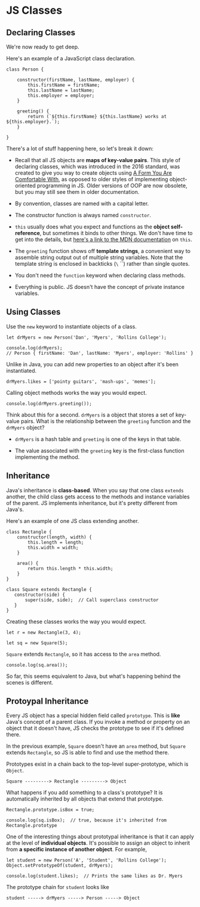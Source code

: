 # JS Classes

## Declaring Classes

We're now ready to get deep.

Here's an example of a JavaScript class declaration.

```
class Person {

    constructor(firstName, lastName, employer) {
        this.firstName = firstName;
        this.lastName = lastName;
        this.employer = employer;
    }
    
    greeting() {
        return (`${this.firstName} ${this.lastName} works at ${this.employer}.`);
    }

}
```

There's a lot of stuff happening here, so let's break it down:

- Recall that all JS objects are **maps of key-value pairs**. This style of declaring classes, which was introduced in the 2016 standard, was created to give you way
to create objects using [A Form You Are Comfortable With](https://tvtropes.org/pmwiki/pmwiki.php/Main/AFormYouAreComfortableWith), as opposed to older styles of
implementing object-oriented programming in JS. Older versions of OOP are now obsolete, but you may still see them in older documentation.

- By convention, classes are named with a capital letter.

- The constructor function is always named `constructor`.

- `this` usually does what you expect and functions as the **object self-reference**, but sometimes it binds to other things. We don't have time to get into the details,
but [here's a link to the MDN documentation](https://developer.mozilla.org/en-US/docs/Web/JavaScript/Reference/Operators/this) on `this`.

- The `greeting` function shows off **template strings**, a convenient way to assemble string output out of multiple string variables. Note that the template string is 
enclosed in backticks (`\` \``) rather than single quotes.

- You don't need the `function` keyword when declaring class methods.

- Everything is public. JS doesn't have the concept of private instance variables.

## Using Classes

Use the `new` keyword to instantiate objects of a class.

```
let drMyers = new Person('Dan', 'Myers', 'Rollins College');

console.log(drMyers);
// Person { firstName: 'Dan', lastName: 'Myers', employer: 'Rollins' }
```

Unlike in Java, you can add new properties to an object after it's been instantiated.

```
drMyers.likes = ['pointy guitars', 'mash-ups', 'memes'];
```

Calling object methods works the way you would expect.

```
console.log(drMyers.greeting());
```

Think about this for a second. `drMyers` is a object that stores a set of key-value pairs. What is the relationship between the `greeting` function and the `drMyers`
object?

- `drMyers` is a hash table and `greeting` is one of the keys in that table.

- The value associated with the `greeting` key is the first-class function implementing the method.

## Inheritance

Java's inheritance is **class-based**. When you say that one class `extends` another, the child class gets access to the methods and instance variables of the parent. JS
implements inheritance, but it's pretty different from Java's.

Here's an example of one JS class extending another.

```
class Rectangle {
    constructor(length, width) {
        this.length = length;
        this.width = width;
    }
    
    area() {
        return this.length * this.width;
    }
}

class Square extends Rectangle {
   constructor(side) {
       super(side, side);  // Call superclass constructor
   }
}
```

Creating these classes works the way you would expect.

```
let r = new Rectangle(3, 4);

let sq = new Square(5);
```

`Square` extends `Rectangle`, so it has access to the `area` method.

```
console.log(sq.area());
```

So far, this seems equivalent to Java, but what's happening behind the scenes is different.

## Protoypal Inheritance

Every JS object has a special hidden field called `prototype`. This is **like** Java's concept of a parent class. If you invoke a method or property on an object
that it doesn't have, JS checks the prototype to see if it's defined there.

In the previous example, `Square` doesn't have an `area` method, but `Square` extends `Rectangle`, so JS is able to find and use the method there.

Prototypes exist in a chain back to the top-level super-prototype, which is `Object`.

```
Square ---------> Rectangle ---------> Object
```

What happens if you add something to a class's prototype? It is automatically inherited by all objects that extend that prototype.

```
Rectangle.prototype.isBox = true;

console.log(sq.isBox);  // true, because it's inherited from Rectangle.prototype
```

One of the interesting things about prototypal inheritance is that it can apply at the level of **individual objects**. It's possible to assign an object to inherit
from **a specific instance of another object**. For example,

```
let student = new Person('A', 'Student', 'Rollins College');
Object.setPrototypeOf(student, drMyers);

console.log(student.likes);  // Prints the same likes as Dr. Myers
```

The prototype chain for `student` looks like

```
student -----> drMyers -----> Person -----> Object
```
